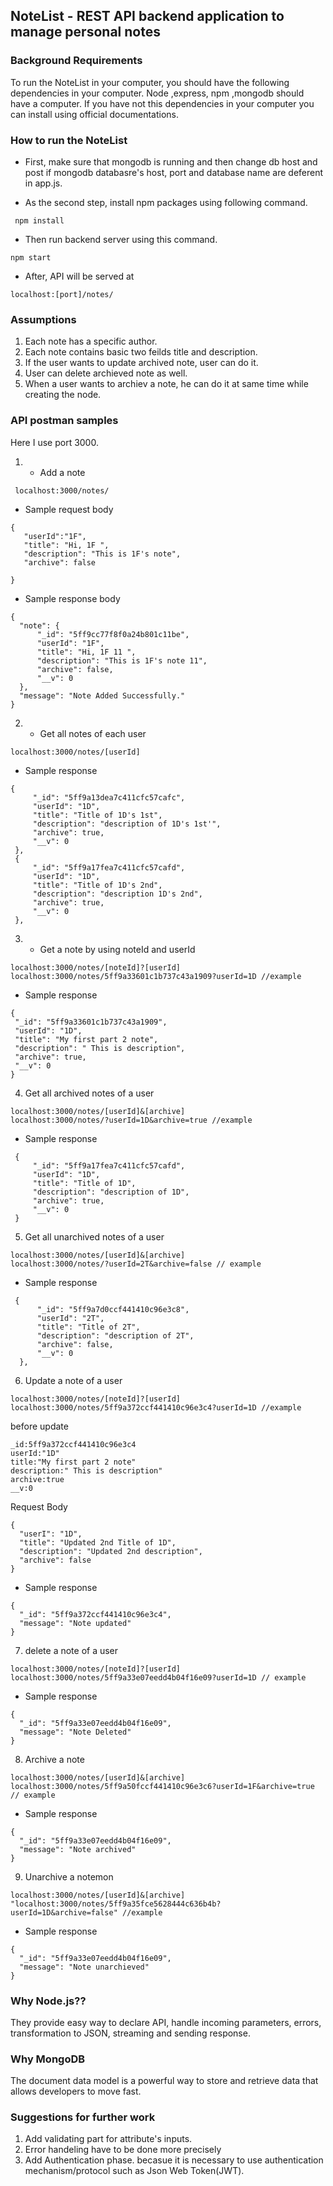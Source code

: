 ## NoteList - REST API backend application to manage personal notes

### Background Requirements
To run the NoteList in your computer, you should have the following dependencies in your computer.
Node ,express,  npm ,mongodb should have a computer. If you  have not this dependencies in your computer you can install using official documentations.

### How to run the NoteList
 *  First, make sure that mongodb is running and then change db host and post if mongodb databasre's host, port and database name are deferent in app.js.

 *  As the second step, install npm packages using following command.
 ```
  npm install
 ```
 *  Then run backend server using this command.
 ```
 npm start
 ```
 *  After, API will be served at 
 ```
 localhost:[port]/notes/
 ```
 ### Assumptions
 1. Each note has a specific author.
 2. Each note contains basic two feilds title and description.
 3. If the user wants to update archived note, user can do it.
 4. User can delete archieved note as well.
 5. When a user wants to archiev a note, he can do it at same time while creating the node.
 
 ### API postman samples
 
 Here I use port 3000.
 
 1. * Add a note
```
 localhost:3000/notes/
  ```
  * Sample request body
 ```
 {
	"userId":"1F",
	"title": "Hi, 1F ",
	"description": "This is 1F's note",
	"archive": false
	
 }
 ```
  *  Sample response body
  ```
  {
    "note": {
        "_id": "5ff9cc77f8f0a24b801c11be",
        "userId": "1F",
        "title": "Hi, 1F 11 ",
        "description": "This is 1F's note 11",
        "archive": false,
        "__v": 0
    },
    "message": "Note Added Successfully."
}
  ```
  2. * Get all notes of each user
  ```
  localhost:3000/notes/[userId]
  ```
   * Sample response
   ```
   {
        "_id": "5ff9a13dea7c411cfc57cafc",
        "userId": "1D",
        "title": "Title of 1D's 1st",
        "description": "description of 1D's 1st'",
        "archive": true,
        "__v": 0
    },
    {
        "_id": "5ff9a17fea7c411cfc57cafd",
        "userId": "1D",
        "title": "Title of 1D's 2nd",
        "description": "description 1D's 2nd",
        "archive": true,
        "__v": 0
    },
   ```
  3. * Get a note by using noteId and userId
  ```
  localhost:3000/notes/[noteId]?[userId]
  localhost:3000/notes/5ff9a33601c1b737c43a1909?userId=1D //example
  ```
  * Sample response
   ```
   {
    "_id": "5ff9a33601c1b737c43a1909",
    "userId": "1D",
    "title": "My first part 2 note",
    "description": " This is description",
    "archive": true,
    "__v": 0
}
   ```
  4. Get all archived notes of a user
  ```
  localhost:3000/notes/[userId]&[archive]
  localhost:3000/notes/?userId=1D&archive=true //example
  ```
   * Sample response
   ```
    {
        "_id": "5ff9a17fea7c411cfc57cafd",
        "userId": "1D",
        "title": "Title of 1D",
        "description": "description of 1D",
        "archive": true,
        "__v": 0
    }
   ```
  
  5. Get all unarchived notes of a user
  ```
  localhost:3000/notes/[userId]&[archive]
  localhost:3000/notes/?userId=2T&archive=false // example
  
  ```
  * Sample response
  ```
   {
        "_id": "5ff9a7d0ccf441410c96e3c8",
        "userId": "2T",
        "title": "Title of 2T",
        "description": "description of 2T",
        "archive": false,
        "__v": 0
    },
  ```
  6. Update a note of a user
  ```
  localhost:3000/notes/[noteId]?[userId]
  localhost:3000/notes/5ff9a372ccf441410c96e3c4?userId=1D //example
  ```
  before update
  ```
  _id:5ff9a372ccf441410c96e3c4
userId:"1D"
title:"My first part 2 note"
description:" This is description"
archive:true
__v:0
  ```
  Request Body
  ```
  {
	"userI": "1D",
	"title": "Updated 2nd Title of 1D",
	"description": "Updated 2nd description",
	"archive": false
  }
  ```
  * Sample response
  ```
  {
    "_id": "5ff9a372ccf441410c96e3c4",
    "message": "Note updated"
  }
  ```
 
  7. delete a note of a user
  ```
  localhost:3000/notes/[noteId]?[userId]
  localhost:3000/notes/5ff9a33e07eedd4b04f16e09?userId=1D // example
  ```
  * Sample response
  ```
  {
    "_id": "5ff9a33e07eedd4b04f16e09",
    "message": "Note Deleted"
  }
  ```
  
  8. Archive a note 
  ```
  localhost:3000/notes/[userId]&[archive]
  localhost:3000/notes/5ff9a50fccf441410c96e3c6?userId=1F&archive=true // example
  ```
  
  * Sample response
  ```
  {
    "_id": "5ff9a33e07eedd4b04f16e09",
    "message": "Note archived"
  }
  ```
  
  9. Unarchive a notemon
  ```
  localhost:3000/notes/[userId]&[archive]
  "localhost:3000/notes/5ff9a35fce5628444c636b4b?userId=1D&archive=false" //example

  ```
 
  * Sample response
  ```
  {
    "_id": "5ff9a33e07eedd4b04f16e09",
    "message": "Note unarchieved"
  }
  ```
  ### Why Node.js??
  They provide easy way to declare API, handle incoming parameters, errors, transformation to JSON, streaming and sending response.
  ### Why MongoDB
  The document data model is a powerful way to store and retrieve data that allows developers to move fast. 
  
  ### Suggestions for further work
  1. Add validating part for attribute's inputs.
  3. Error handeling have to be done more precisely
  2. Add Authentication phase. becasue it is necessary to use authentication mechanism/protocol such as Json Web Token(JWT).
 
